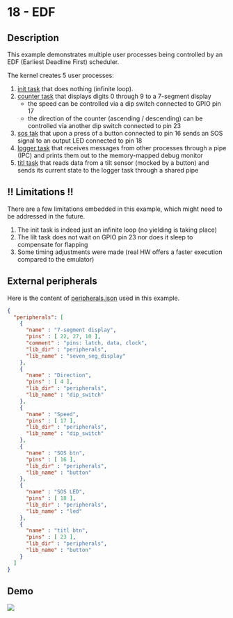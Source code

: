 # 18 - EDF

## Description

This example demonstrates multiple user processes being controlled by an EDF (Earliest Deadline First) scheduler.

The kernel creates 5 user processes:
1) [init task](userspace/init_task/main.cpp) that does nothing (infinite loop).
2) [counter task](userspace/counter_task/main.cpp) that displays digits 0 through 9 to a 7-segment display
    - the speed can be controlled via a dip switch connected to GPIO pin 17
    - the direction of the counter (ascending / descending) can be controlled via another dip switch connected to pin 23
3) [sos tak](userspace/sos_task/main.cpp) that upon a press of a button connected to pin 16 sends an SOS signal to an output LED connected to pin 18
4) [logger task](userspace/logger_task/main.cpp) that receives messages from other processes through a pipe (IPC) and prints them out to the memory-mapped debug monitor
5) [titl task](userspace/tilt_task/main.cpp) that reads data from a tilt sensor (mocked by a button) and sends its current state to the logger task through a shared pipe

## !! Limitations !!

There are a few limitations embedded in this example, which might need to be addressed in the future.

1) The init task is indeed just an infinite loop (no yielding is taking place)
2) The lilt task does not wait on GPIO pin 23 nor does it sleep to compensate for flapping
3) Some timing adjustments were made (real HW offers a faster execution compared to the emulator)

## External peripherals

Here is the content of [peripherals.json](../../peripherals.json) used in this example.

```json
{
  "peripherals": [
    {
      "name" : "7-segment display",
      "pins" : [ 22, 27, 10 ],
      "comment" : "pins: latch, data, clock",
      "lib_dir" : "peripherals",
      "lib_name" : "seven_seg_display"
    },
    {
      "name" : "Direction",
      "pins" : [ 4 ],
      "lib_dir" : "peripherals",
      "lib_name" : "dip_switch"
    },
    {
      "name" : "Speed",
      "pins" : [ 17 ],
      "lib_dir" : "peripherals",
      "lib_name" : "dip_switch"
    },
    {
      "name" : "SOS btn",
      "pins" : [ 16 ],
      "lib_dir" : "peripherals",
      "lib_name" : "button"
    },
    {
      "name" : "SOS LED",
      "pins" : [ 18 ],
      "lib_dir" : "peripherals",
      "lib_name" : "led"
    },
    {
      "name" : "titl btn",
      "pins" : [ 23 ],
      "lib_dir" : "peripherals",
      "lib_name" : "button"
    }
  ]
}
```

## Demo

<img src="../../misc/screenshots/gifs/examples/18-EDF.gif">